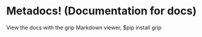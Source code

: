 # Metadocs! (Documentation for docs)

View the docs with the grip Markdown viewer,
    $pip install grip
